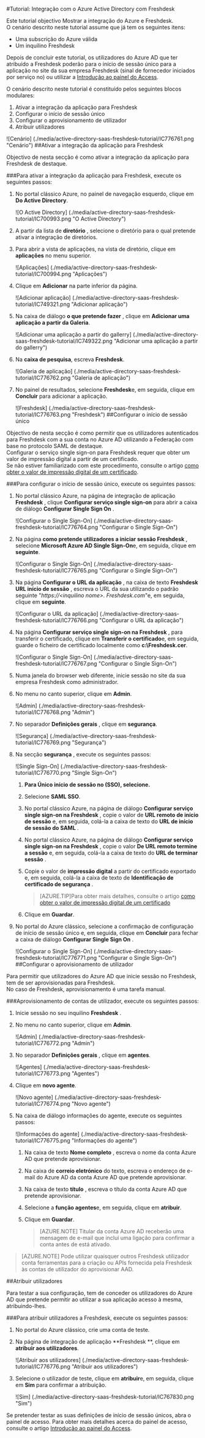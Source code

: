 <properties 
    pageTitle="Tutorial: Integração com o Azure Active Directory com Freshdesk | Microsoft Azure" 
    description="Saiba como utilizar Freshdesk com o Azure Active Directory para permitir o início de sessão único, aprovisionamento automatizado e mais!" 
    services="active-directory" 
    authors="jeevansd"  
    documentationCenter="na" 
    manager="femila"/>
<tags 
    ms.service="active-directory" 
    ms.devlang="na" 
    ms.topic="article" 
    ms.tgt_pltfrm="na" 
    ms.workload="identity" 
    ms.date="09/29/2016" 
    ms.author="jeedes" />

#<a name="tutorial-azure-active-directory-integration-with-freshdesk"></a>Tutorial: Integração com o Azure Active Directory com Freshdesk
  
Este tutorial objectivo Mostrar a integração do Azure e Freshdesk.  
O cenário descrito neste tutorial assume que já tem os seguintes itens:

-   Uma subscrição do Azure válida
-   Um inquilino Freshdesk
  
Depois de concluir este tutorial, os utilizadores do Azure AD que ter atribuído a Freshdesk poderão para o início de sessão único para a aplicação no site da sua empresa Freshdesk (sinal de fornecedor iniciados por serviço no) ou utilizar a [Introdução ao painel do Access](active-directory-saas-access-panel-introduction.md).
  
O cenário descrito neste tutorial é constituído pelos seguintes blocos modulares:

1.  Ativar a integração da aplicação para Freshdesk
2.  Configurar o início de sessão único
3.  Configurar o aprovisionamento de utilizador
4.  Atribuir utilizadores

![Cenário] (./media/active-directory-saas-freshdesk-tutorial/IC776761.png "Cenário")
##<a name="enabling-the-application-integration-for-freshdesk"></a>Ativar a integração da aplicação para Freshdesk
  
Objectivo de nesta secção é como ativar a integração da aplicação para Freshdesk de destaque.

###<a name="to-enable-the-application-integration-for-freshdesk-perform-the-following-steps"></a>Para ativar a integração da aplicação para Freshdesk, execute os seguintes passos:

1.  No portal clássico Azure, no painel de navegação esquerdo, clique em **Do Active Directory**.

    ![O Active Directory] (./media/active-directory-saas-freshdesk-tutorial/IC700993.png "O Active Directory")

2.  A partir da lista de **diretório** , selecione o diretório para o qual pretende ativar a integração de diretórios.

3.  Para abrir a vista de aplicações, na vista de diretório, clique em **aplicações** no menu superior.

    ![Aplicações] (./media/active-directory-saas-freshdesk-tutorial/IC700994.png "Aplicações")

4.  Clique em **Adicionar** na parte inferior da página.

    ![Adicionar aplicação] (./media/active-directory-saas-freshdesk-tutorial/IC749321.png "Adicionar aplicação")

5.  Na caixa de diálogo **o que pretende fazer** , clique em **Adicionar uma aplicação a partir da Galeria**.

    ![Adicionar uma aplicação a partir do gallerry] (./media/active-directory-saas-freshdesk-tutorial/IC749322.png "Adicionar uma aplicação a partir do gallerry")

6.  Na **caixa de pesquisa**, escreva **Freshdesk**.

    ![Galeria de aplicação] (./media/active-directory-saas-freshdesk-tutorial/IC776762.png "Galeria de aplicação")

7.  No painel de resultados, selecione **Freshdesk**e, em seguida, clique em **Concluir** para adicionar a aplicação.

    ![Freshdesk] (./media/active-directory-saas-freshdesk-tutorial/IC776763.png "Freshdesk")
##<a name="configuring-single-sign-on"></a>Configurar o início de sessão único
  
Objectivo de nesta secção é como permitir que os utilizadores autenticados para Freshdesk com a sua conta no Azure AD utilizando a Federação com base no protocolo SAML de destaque.  
Configurar o serviço single sign-on para Freshdesk requer que obter um valor de impressão digital a partir de um certificado.  
Se não estiver familiarizado com este procedimento, consulte o artigo [como obter o valor de impressão digital de um certificado](http://youtu.be/YKQF266SAxI).

###<a name="to-configure-single-sign-on-perform-the-following-steps"></a>Para configurar o início de sessão único, execute os seguintes passos:

1.  No portal clássico Azure, na página de integração de aplicação **Freshdesk** , clique **Configurar serviço single sign-on** para abrir a caixa de diálogo **Configurar Single Sign On** .

    ![Configurar o Single Sign-On] (./media/active-directory-saas-freshdesk-tutorial/IC776764.png "Configurar o Single Sign-On")

2.  Na página **como pretende utilizadores a iniciar sessão Freshdesk** , selecione **Microsoft Azure AD Single Sign-On**e, em seguida, clique em **seguinte**.

    ![Configurar o Single Sign-On] (./media/active-directory-saas-freshdesk-tutorial/IC776765.png "Configurar o Single Sign-On")

3.  Na página **Configurar o URL da aplicação** , na caixa de texto **Freshdesk URL início de sessão** , escreva o URL da sua utilizando o padrão seguinte "*https://\<inquilino nome\>. Freshdesk.com*"e, em seguida, clique em **seguinte**.

    ![Configurar o URL da aplicação] (./media/active-directory-saas-freshdesk-tutorial/IC776766.png "Configurar o URL da aplicação")

4.  Na página **Configurar serviço single sign-on na Freshdesk** , para transferir o certificado, clique em **Transferir o certificado**e, em seguida, guarde o ficheiro de certificado localmente como **c:\\Freshdesk.cer**.

    ![Configurar o Single Sign-On] (./media/active-directory-saas-freshdesk-tutorial/IC776767.png "Configurar o Single Sign-On")

5.  Numa janela do browser web diferente, inicie sessão no site da sua empresa Freshdesk como administrador.

6.  No menu no canto superior, clique em **Admin**.

    ![Admin] (./media/active-directory-saas-freshdesk-tutorial/IC776768.png "Admin")

7.  No separador **Definições gerais** , clique em **segurança**.

    ![Segurança] (./media/active-directory-saas-freshdesk-tutorial/IC776769.png "Segurança")

8.  Na secção **segurança** , execute os seguintes passos:

    ![Single Sign-On] (./media/active-directory-saas-freshdesk-tutorial/IC776770.png "Single Sign-On")

    1.  **Para **Único início de sessão no (SSO)**, selecione.**
    2.  Selecione **SAML SSO**.
    3.  No portal clássico Azure, na página de diálogo **Configurar serviço single sign-on na Freshdesk** , copie o valor de **URL remoto de início de sessão** e, em seguida, colá-la a caixa de texto do **URL de início de sessão do SAML** .
    4.  No portal clássico Azure, na página de diálogo **Configurar serviço single sign-on na Freshdesk** , copie o valor **De URL remoto termine a sessão** e, em seguida, colá-la a caixa de texto do **URL de terminar sessão** .
    5.  Copie o valor de **impressão digital** a partir do certificado exportado e, em seguida, colá-la a caixa de texto de **Identificação de certificado de segurança** .  

        >[AZURE.TIP]Para obter mais detalhes, consulte o artigo [como obter o valor de impressão digital de um certificado](http://youtu.be/YKQF266SAxI)

    6.  Clique em **Guardar**.

9.  No portal do Azure clássico, selecione a confirmação de configuração de início de sessão único e, em seguida, clique em **Concluir** para fechar a caixa de diálogo **Configurar Single Sign On** .

    ![Configurar o Single Sign-On] (./media/active-directory-saas-freshdesk-tutorial/IC776771.png "Configurar o Single Sign-On")
##<a name="configuring-user-provisioning"></a>Configurar o aprovisionamento de utilizador
  
Para permitir que utilizadores do Azure AD que inicie sessão no Freshdesk, tem de ser aprovisionadas para Freshdesk.  
No caso de Freshdesk, aprovisionamento é uma tarefa manual.

###<a name="to-provision-a-user-accounts-perform-the-following-steps"></a>Aprovisionamento de contas de utilizador, execute os seguintes passos:

1.  Inicie sessão no seu inquilino **Freshdesk** .

2.  No menu no canto superior, clique em **Admin**.

    ![Admin] (./media/active-directory-saas-freshdesk-tutorial/IC776772.png "Admin")

3.  No separador **Definições gerais** , clique em **agentes**.

    ![Agentes] (./media/active-directory-saas-freshdesk-tutorial/IC776773.png "Agentes")

4.  Clique em **novo agente**.

    ![Novo agente] (./media/active-directory-saas-freshdesk-tutorial/IC776774.png "Novo agente")

5.  Na caixa de diálogo informações do agente, execute os seguintes passos:

    ![Informações do agente] (./media/active-directory-saas-freshdesk-tutorial/IC776775.png "Informações do agente")

    1.  Na caixa de texto **Nome completo** , escreva o nome da conta Azure AD que pretende aprovisionar.
    2.  Na caixa de **correio eletrónico** do texto, escreva o endereço de e-mail do Azure AD da conta Azure AD que pretende aprovisionar.
    3.  Na caixa de texto **título** , escreva o título da conta Azure AD que pretende aprovisionar.
    4.  Selecione a **função agentes**e, em seguida, clique em **atribuir**.
    5.  Clique em **Guardar**.
    
        >[AZURE.NOTE] Titular da conta Azure AD receberão uma mensagem de e-mail que inclui uma ligação para confirmar a conta antes de está ativado.

>[AZURE.NOTE] Pode utilizar quaisquer outros Freshdesk utilizador conta ferramentas para a criação ou APIs fornecida pela Freshdesk às contas de utilizador do aprovisionar AAD.

##<a name="assigning-users"></a>Atribuir utilizadores
  
Para testar a sua configuração, tem de conceder os utilizadores do Azure AD que pretende permitir ao utilizar a sua aplicação acesso à mesma, atribuindo-lhes.

###<a name="to-assign-users-to-freshdesk-perform-the-following-steps"></a>Para atribuir utilizadores a Freshdesk, execute os seguintes passos:

1.  No portal do Azure clássico, crie uma conta de teste.

2.  Na página de integração de aplicação **Freshdesk **, clique em **atribuir aos utilizadores**.

    ![Atribuir aos utilizadores] (./media/active-directory-saas-freshdesk-tutorial/IC776776.png "Atribuir aos utilizadores")

3.  Selecione o utilizador de teste, clique em **atribuir**e, em seguida, clique em **Sim** para confirmar a atribuição.

    ![Sim] (./media/active-directory-saas-freshdesk-tutorial/IC767830.png "Sim")
  
Se pretender testar as suas definições de início de sessão únicos, abra o painel de acesso. Para obter mais detalhes acerca do painel de acesso, consulte o artigo [Introdução ao painel do Access](active-directory-saas-access-panel-introduction.md).